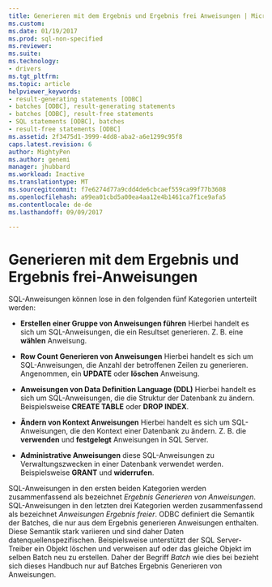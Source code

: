 ```yaml
---
title: Generieren mit dem Ergebnis und Ergebnis frei Anweisungen | Microsoft Docs
ms.custom: 
ms.date: 01/19/2017
ms.prod: sql-non-specified
ms.reviewer: 
ms.suite: 
ms.technology:
- drivers
ms.tgt_pltfrm: 
ms.topic: article
helpviewer_keywords:
- result-generating statements [ODBC]
- batches [ODBC], result-generating statements
- batches [ODBC], result-free statements
- SQL statements [ODBC], batches
- result-free statements [ODBC]
ms.assetid: 2f3475d1-3999-4dd8-aba2-a6e1299c95f8
caps.latest.revision: 6
author: MightyPen
ms.author: genemi
manager: jhubbard
ms.workload: Inactive
ms.translationtype: MT
ms.sourcegitcommit: f7e6274d77a9cdd4de6cbcaef559ca99f77b3608
ms.openlocfilehash: a99ea01cbd5a00ea4aa12e4b1461ca7f1ce9afa5
ms.contentlocale: de-de
ms.lasthandoff: 09/09/2017

---
```

# <a name="result-generating-and-result-free-statements"></a>Generieren mit dem Ergebnis und Ergebnis frei-Anweisungen
SQL-Anweisungen können lose in den folgenden fünf Kategorien unterteilt werden:  
  
-   **Erstellen einer Gruppe von Anweisungen führen** Hierbei handelt es sich um SQL-Anweisungen, die ein Resultset generieren. Z. B. eine **wählen** Anweisung.  
  
-   **Row Count Generieren von Anweisungen** Hierbei handelt es sich um SQL-Anweisungen, die Anzahl der betroffenen Zeilen zu generieren. Angenommen, ein **UPDATE** oder **löschen** Anweisung.  
  
-   **Anweisungen von Data Definition Language (DDL)** Hierbei handelt es sich um SQL-Anweisungen, die die Struktur der Datenbank zu ändern. Beispielsweise **CREATE TABLE** oder **DROP INDEX**.  
  
-   **Ändern von Kontext Anweisungen** Hierbei handelt es sich um SQL-Anweisungen, die den Kontext einer Datenbank zu ändern. Z. B. die **verwenden** und **festgelegt** Anweisungen in SQL Server.  
  
-   **Administrative Anweisungen** diese SQL-Anweisungen zu Verwaltungszwecken in einer Datenbank verwendet werden. Beispielsweise **GRANT** und **widerrufen**.  
  
 SQL-Anweisungen in den ersten beiden Kategorien werden zusammenfassend als bezeichnet *Ergebnis Generieren von Anweisungen*. SQL-Anweisungen in den letzten drei Kategorien werden zusammenfassend als bezeichnet *Anweisungen Ergebnis freier*. ODBC definiert die Semantik der Batches, die nur aus dem Ergebnis generieren Anweisungen enthalten. Diese Semantik stark variieren und sind daher Daten datenquellenspezifischen. Beispielsweise unterstützt der SQL Server-Treiber ein Objekt löschen und verweisen auf oder das gleiche Objekt im selben Batch neu zu erstellen. Daher der Begriff *Batch* wie dies bei bezieht sich dieses Handbuch nur auf Batches Ergebnis Generieren von Anweisungen.

